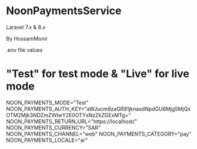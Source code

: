 # NoonPaymentsService

Laravel 7.x & 8.x

By HossamMonir

.env file values

# "Test" for test mode & "Live" for live mode #
NOON_PAYMENTS_MODE="Test"
NOON_PAYMENTS_AUTH_KEY="aWJucm9zaGR91jknasdNpdGU6Mjg5MjQxOTM2Mjk3NDZmZWIwY2E0OTYxNzZkZGExMTg="
NOON_PAYMENTS_RETURN_URL="https://localhost/"
NOON_PAYMENTS_CURRENCY="SAR"
NOON_PAYMENTS_CHANNEL="web"
NOON_PAYMENTS_CATEGORY="pay"
NOON_PAYMENTS_LOCALE="ar"

